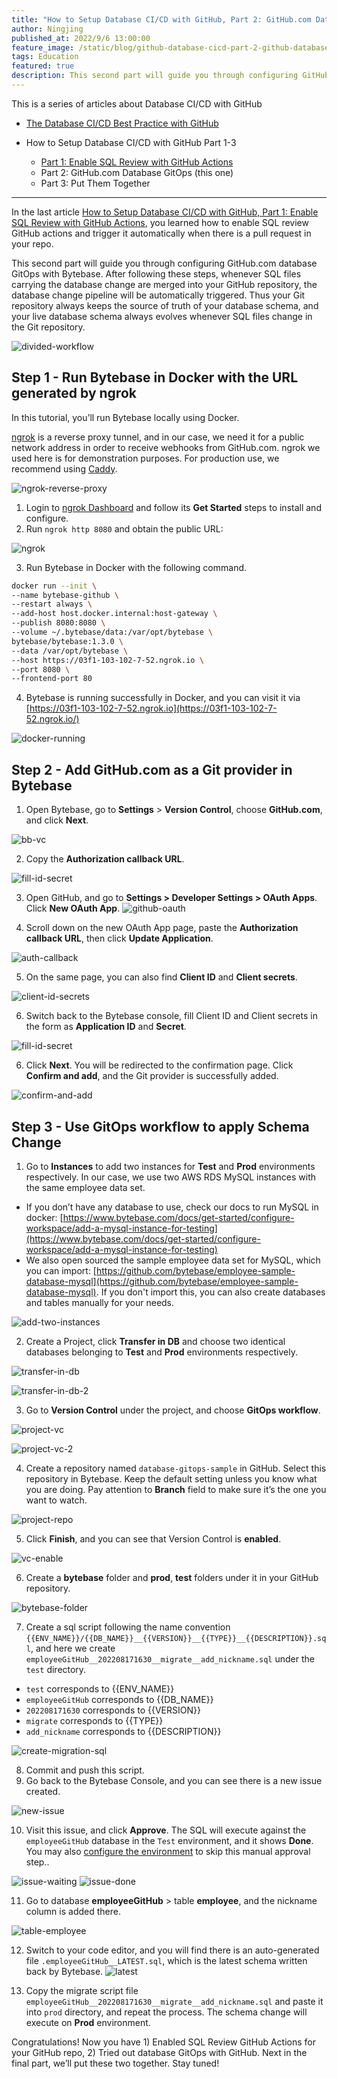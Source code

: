 ```yaml
---
title: "How to Setup Database CI/CD with GitHub, Part 2: GitHub.com Database GitOps"
author: Ningjing
published_at: 2022/9/6 13:00:00
feature_image: /static/blog/github-database-cicd-part-2-github-database-gitops/howto-github-2.webp
tags: Education
featured: true
description: This second part will guide you through configuring GitHub.com database GitOps with Bytebase. After following these steps, you can trigger database changes by merging sql files into your GitHub repository.
---
```


This is a series of articles about Database CI/CD with GitHub

- [The Database CI/CD Best Practice with GitHub](/blog/database-cicd-best-practice-with-github)

- How to Setup Database CI/CD with GitHub Part 1-3
  - [Part 1: Enable SQL Review with GitHub Actions](/blog/github-database-cicd-part-1-sql-review-github-actions)
  - Part 2: GitHub.com Database GitOps (this one)
  - Part 3: Put Them Together

---

In the last article [How to Setup Database CI/CD with GitHub, Part 1: Enable SQL Review with GitHub Actions](/blog/github-database-cicd-part-1-sql-review-github-actions), you learned how to enable SQL review GitHub actions and trigger it automatically when there is a pull request in your repo.

This second part will guide you through configuring GitHub.com database GitOps with Bytebase. After following these steps, whenever SQL files carrying the database change are merged into your GitHub repository, the database change pipeline will be automatically triggered. Thus your Git repository always keeps the source of truth of your database schema, and your live database schema always evolves whenever SQL files change in the Git repository.

![divided-workflow](/static/blog/github-database-cicd-part-2-github-database-gitops/divided-workflow.webp)

## Step 1 - Run Bytebase in Docker with the URL generated by ngrok

In this tutorial, you’ll run Bytebase locally using Docker.

[ngrok](https://ngrok.com/) is a reverse proxy tunnel, and in our case, we need it for a public network address in order to receive webhooks from GitHub.com. ngrok we used here is for demonstration purposes. For production use, we recommend using [Caddy](https://caddyserver.com/).

![ngrok-reverse-proxy](/static/blog/github-database-cicd-part-2-github-database-gitops/ngrok-reverse-proxy.webp)

1. Login to [ngrok Dashboard](https://dashboard.ngrok.com/get-started/setup) and follow its **Get Started** steps to install and configure.
2. Run `ngrok http 8080` and obtain the public URL:

![ngrok](/static/blog/github-database-cicd-part-2-github-database-gitops/ngrok.webp)


3. Run Bytebase in Docker with the following command.
```bash
docker run --init \
--name bytebase-github \
--restart always \
--add-host host.docker.internal:host-gateway \
--publish 8080:8080 \
--volume ~/.bytebase/data:/var/opt/bytebase \
bytebase/bytebase:1.3.0 \
--data /var/opt/bytebase \
--host https://03f1-103-102-7-52.ngrok.io \
--port 8080 \
--frontend-port 80
```
4. Bytebase is running successfully in Docker, and you can visit it via [https://03f1-103-102-7-52.ngrok.io](https://03f1-103-102-7-52.ngrok.io/)

![docker-running](/static/blog/github-database-cicd-part-2-github-database-gitops/docker-running.webp)

## Step 2 - Add GitHub.com as a Git provider in Bytebase

1. Open Bytebase, go to **Settings** > **Version Control**, choose **GitHub.com**, and click **Next**.

![bb-vc](/static/blog/github-database-cicd-part-2-github-database-gitops/bb-vc.webp)

2. Copy the **Authorization callback URL**.

![fill-id-secret](/static/blog/github-database-cicd-part-2-github-database-gitops/fill-id-secret.webp)

3. Open GitHub, and go to **Settings > Developer Settings > OAuth Apps**. Click **New OAuth App**.
![github-oauth](/static/blog/github-database-cicd-part-2-github-database-gitops/github-oauth.webp)

4. Scroll down on the new OAuth App page, paste the **Authorization callback URL**, then click **Update Application**.

![auth-callback](/static/blog/github-database-cicd-part-2-github-database-gitops/auth-callback.webp)


5. On the same page, you can also find **Client ID** and **Client secrets**.

![client-id-secrets](/static/blog/github-database-cicd-part-2-github-database-gitops/client-id-secrets.webp)


6. Switch back to the Bytebase console, fill Client ID and Client secrets in the form as **Application ID** and **Secret**.

![fill-id-secret](/static/blog/github-database-cicd-part-2-github-database-gitops/fill-id-secret.webp)


6. Click **Next**. You will be redirected to the confirmation page. Click **Confirm and add**, and the Git provider is successfully added.

![confirm-and-add](/static/blog/github-database-cicd-part-2-github-database-gitops/confirm-and-add.webp)

## Step 3 - Use GitOps workflow to apply Schema Change

1. Go to **Instances** to add two instances for **Test** and **Prod** environments respectively. In our case, we use two AWS RDS MySQL instances with the same employee data set.
- If you don’t have any database to use, check our docs to run MySQL in docker: [https://www.bytebase.com/docs/get-started/configure-workspace/add-a-mysql-instance-for-testing](https://www.bytebase.com/docs/get-started/configure-workspace/add-a-mysql-instance-for-testing)
- We also open sourced the sample employee data set for MySQL, which you can import: [https://github.com/bytebase/employee-sample-database-mysql](https://github.com/bytebase/employee-sample-database-mysql). If you don't import this, you can also create databases and tables manually for your needs.

![add-two-instances](/static/blog/github-database-cicd-part-2-github-database-gitops/add-two-instances.webp)

2. Create a Project, click **Transfer in DB** and choose two identical databases belonging to **Test** and **Prod** environments respectively.

![transfer-in-db](/static/blog/github-database-cicd-part-2-github-database-gitops/transfer-in-db.webp)

![transfer-in-db-2](/static/blog/github-database-cicd-part-2-github-database-gitops/transfer-in-db-2.webp)

3. Go to **Version Control** under the project, and choose **GitOps workflow**.

![project-vc](/static/blog/github-database-cicd-part-2-github-database-gitops/project-vc.webp)

![project-vc-2](/static/blog/github-database-cicd-part-2-github-database-gitops/project-vc-2.webp)

4. Create a repository named `database-gitops-sample` in GitHub. Select this repository in Bytebase. Keep the default setting unless you know what you are doing. Pay attention to **Branch** field to make sure it’s the one you want to watch.

![project-repo](/static/blog/github-database-cicd-part-2-github-database-gitops/project-repo.webp)

5. Click **Finish**, and you can see that Version Control is **enabled**.

![vc-enable](/static/blog/github-database-cicd-part-2-github-database-gitops/vc-enable.webp)

6. Create a **bytebase** folder and **prod**, **test** folders under it in your GitHub repository.

![bytebase-folder](/static/blog/github-database-cicd-part-2-github-database-gitops/bytebase-folder.webp)

7. Create a sql script following the name convention `{{ENV_NAME}}/{{DB_NAME}}__{{VERSION}}__{{TYPE}}__{{DESCRIPTION}}.sql`, and here we create `employeeGitHub__202208171630__migrate__add_nickname.sql` under the `test` directory.
- `test` corresponds to {{ENV_NAME}}
- `employeeGitHub` corresponds to {{DB_NAME}}
- `202208171630` corresponds to {{VERSION}}
- `migrate` corresponds to {{TYPE}}
- `add_nickname` corresponds to {{DESCRIPTION}}

![create-migration-sql](/static/blog/github-database-cicd-part-2-github-database-gitops/create-migration-sql.webp)

8. Commit and push this script.
9. Go back to the Bytebase Console, and you can see there is a new issue created.

![new-issue](/static/blog/github-database-cicd-part-2-github-database-gitops/new-issue.webp)

10.  Visit this issue, and click **Approve**. The SQL will execute against the `employeeGitHub` database in the `Test` environment, and it shows **Done**. You may also [configure the environment](/docs/get-started/configure-workspace/set-up-environments) to skip this manual approval step..

![issue-waiting](/static/blog/github-database-cicd-part-2-github-database-gitops/issue-waiting.webp)
![issue-done](/static/blog/github-database-cicd-part-2-github-database-gitops/issue-done.webp)

11. Go to database **employeeGitHub** > table **employee**, and the nickname column is added there.

![table-employee](/static/blog/github-database-cicd-part-2-github-database-gitops/table-employee.webp)

12. Switch to your code editor, and you will find there is an auto-generated file `.employeeGitHub__LATEST.sql`, which is the latest schema written back by Bytebase.
![latest](/static/blog/github-database-cicd-part-2-github-database-gitops/latest.webp)

13. Copy the migrate script file `employeeGitHub__202208171630__migrate__add_nickname.sql` and paste it into `prod` directory, and repeat the process. The schema change will execute on **Prod** environment.


Congratulations! Now you have 1) Enabled SQL Review GitHub Actions for your GitHub repo, 2) Tried out database GitOps with GitHub. Next in the final part, we’ll put these two together. Stay tuned!